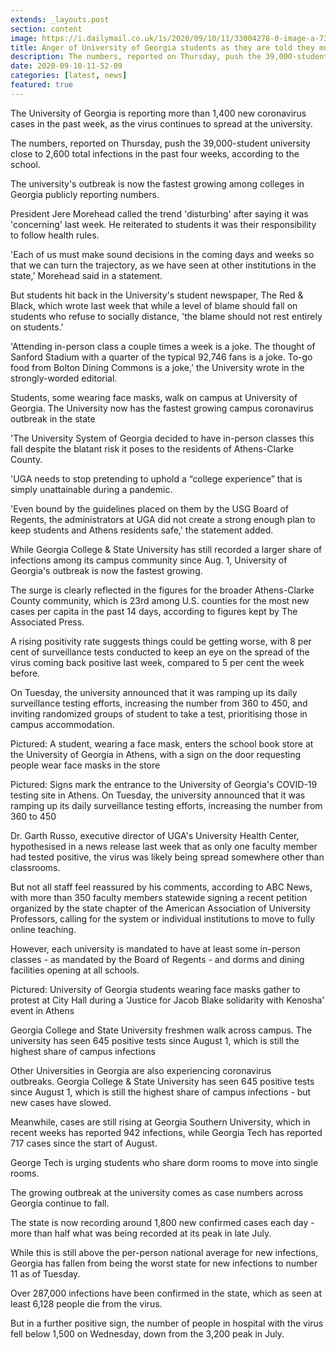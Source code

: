 ```yaml
---
extends: _layouts.post
section: content
image: https://i.dailymail.co.uk/1s/2020/09/10/11/33004278-0-image-a-73_1599732602543.jpg 
title: Anger of University of Georgia students as they are told they must go to class despite cases spike 
description: The numbers, reported on Thursday, push the 39,000-student University of Georgia close to 2,600 total infections in the past four weeks - the fastest growing college outbreak in the state. 
date: 2020-09-10-11-52-09 
categories: [latest, news] 
featured: true 
--- 
```

The University of Georgia is reporting more than 1,400 new coronavirus cases in the past week, as the virus continues to spread at the university.

The numbers, reported on Thursday, push the 39,000-student university close to 2,600 total infections in the past four weeks, according to the school. 

The university's outbreak is now the fastest growing among colleges in Georgia publicly reporting numbers.

President Jere Morehead called the trend 'disturbing' after saying it was 'concerning' last week. He reiterated to students it was their responsibility to follow health rules.

'Each of us must make sound decisions in the coming days and weeks so that we can turn the trajectory, as we have seen at other institutions in the state,' Morehead said in a statement.

But students hit back in the University's student newspaper, The Red & Black, which wrote last week that while a level of blame should fall on students who refuse to socially distance, 'the blame should not rest entirely on students.'

'Attending in-person class a couple times a week is a joke. The thought of Sanford Stadium with a quarter of the typical 92,746 fans is a joke. To-go food from Bolton Dining Commons is a joke,' the University wrote in the strongly-worded editorial.

Students, some wearing face masks, walk on campus at University of Georgia. The University now has the fastest growing campus coronavirus outbreak in the state

'The University System of Georgia decided to have in-person classes this fall despite the blatant risk it poses to the residents of Athens-Clarke County.

'UGA needs to stop pretending to uphold a “college experience” that is simply unattainable during a pandemic. 

'Even bound by the guidelines placed on them by the USG Board of Regents, the administrators at UGA did not create a strong enough plan to keep students and Athens residents safe,' the statement added. 

While Georgia College & State University has still recorded a larger share of infections among its campus community since Aug. 1, University of Georgia's outbreak is now the fastest growing.

The surge is clearly reflected in the figures for the broader Athens-Clarke County community, which is 23rd among U.S. counties for the most new cases per capita in the past 14 days, according to figures kept by The Associated Press.

A rising positivity rate suggests things could be getting worse, with 8 per cent of surveillance tests conducted to keep an eye on the spread of the virus coming back positive last week, compared to 5 per cent the week before. 

On Tuesday, the university announced that it was ramping up its daily surveillance testing efforts, increasing the number from 360 to 450, and inviting randomized groups of student to take a test, prioritising those in campus accommodation.

Pictured: A student, wearing a face mask, enters the school book store at the University of Georgia in Athens, with a sign on the door requesting people wear face masks in the store

Pictured: Signs mark the entrance to the University of Georgia's COVID-19 testing site in Athens. On Tuesday, the university announced that it was ramping up its daily surveillance testing efforts, increasing the number from 360 to 450

Dr. Garth Russo, executive director of UGA's University Health Center, hypothesised in a news release last week that as only one faculty member had tested positive, the virus was likely being spread somewhere other than classrooms. 

But not all staff feel reassured by his comments, according to ABC News, with more than 350 faculty members statewide signing a recent petition organized by the state chapter of the American Association of University Professors, calling for the system or individual institutions to move to fully online teaching.

However, each university is mandated to have at least some in-person classes - as mandated by the Board of Regents - and dorms and dining facilities opening at all schools.

Pictured: University of Georgia students wearing face masks gather to protest at City Hall during a 'Justice for Jacob Blake solidarity with Kenosha' event in Athens

Georgia College and State University freshmen walk across campus. The university has seen 645 positive tests since August 1, which is still the highest share of campus infections 

Other Universities in Georgia are also experiencing coronavirus outbreaks. Georgia College & State University has seen 645 positive tests since August 1, which is still the highest share of campus infections - but new cases have slowed.

Meanwhile, cases are still rising at Georgia Southern University, which in recent weeks has reported 942 infections, while Georgia Tech has reported 717 cases since the start of August. 

George Tech is urging students who share dorm rooms to move into single rooms.

The growing outbreak at the university comes as case numbers across Georgia continue to fall.

The state is now recording around 1,800 new confirmed cases each day - more than half what was being recorded at its peak in late July.

While this is still above the per-person national average for new infections, Georgia has fallen from being the worst state for new infections to number 11 as of Tuesday.

Over 287,000 infections have been confirmed in the state, which as seen at least 6,128 people die from the virus.

But in a further positive sign, the number of people in hospital with the virus fell below 1,500 on Wednesday, down from the 3,200 peak in July.      

